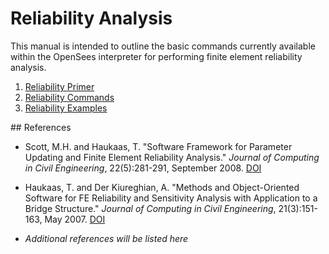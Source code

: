# Reliability Analysis

<p>This manual is intended to outline the basic commands currently
available within the OpenSees interpreter for performing finite element
reliability analysis.</p>
<ol>
<li><a href="Reliability_Primer" title="wikilink">Reliability
Primer</a></li>
<li><a href="Reliability_Commands" title="wikilink">Reliability
Commands</a></li>
<li><a href="Reliability_Examples" title="wikilink">Reliability
Examples</a></li>
</ol>
## References
<ul>
<li>Scott, M.H. and Haukaas, T. "Software Framework for Parameter
Updating and Finite Element Reliability Analysis." <em>Journal of
Computing in Civil Engineering</em>, 22(5):281-291, September 2008. <a
href="http://dx.doi.org/10.1061/(ASCE)0887-3801(2008)22:5(281)">DOI</a></li>
</ul>
<ul>
<li>Haukaas, T. and Der Kiureghian, A. "Methods and Object-Oriented
Software for FE Reliability and Sensitivity Analysis with Application to
a Bridge Structure." <em>Journal of Computing in Civil Engineering</em>,
21(3):151-163, May 2007. <a
href="http://dx.doi.org/10.1061/(ASCE)0887-3801(2007)21:3(151)">DOI</a></li>
</ul>
<ul>
<li><em>Additional references will be listed here</em></li>
</ul>
